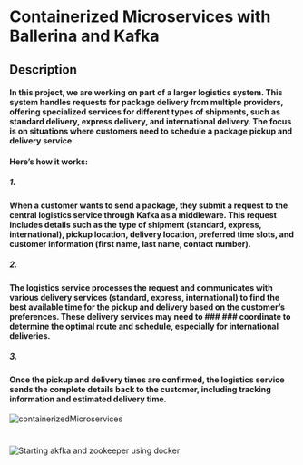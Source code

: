 # Containerized Microservices with Ballerina and Kafka
## Description
#### In this project, we are working on part of a larger logistics system. This system handles requests for package delivery from multiple providers, offering specialized services for different types of shipments, such as standard delivery, express delivery, and international delivery. The focus is on situations where customers need to schedule a package pickup and delivery service.
#### Here’s how it works:
##### 1.
#### When a customer wants to send a package, they submit a request to the central logistics service through Kafka as a middleware. This request includes details such as the type of shipment (standard, express, international), pickup location, delivery location, preferred  time slots, and customer information (first name, last name, contact number).
##### 2.
#### The logistics service processes the request and communicates with various delivery services (standard, express, international) to find the best available time for the pickup and delivery based on the customer’s preferences. These delivery services may need to ### ### coordinate to determine the optimal route and schedule, especially for international deliveries.
##### 3.
#### Once the pickup and delivery times are confirmed, the logistics service sends the complete details back to the customer, including tracking information and estimated delivery time.
![containerizedMicroservices](https://github.com/user-attachments/assets/87aff4ed-0cef-4903-a1eb-e5c811d7eef5)
#
![Starting akfka and zookeeper using docker](https://github.com/user-attachments/assets/b9476c28-5bbd-4041-9c78-b5987db5c2e3)
